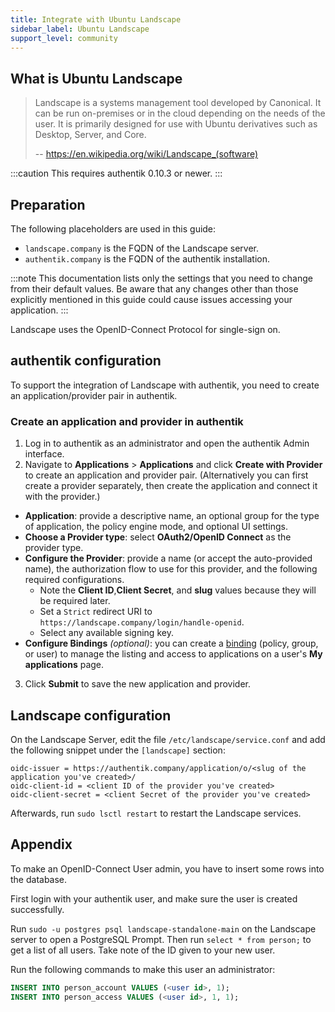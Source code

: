 ```yaml
---
title: Integrate with Ubuntu Landscape
sidebar_label: Ubuntu Landscape
support_level: community
---
```


## What is Ubuntu Landscape

> Landscape is a systems management tool developed by Canonical. It can be run on-premises or in the cloud depending on the needs of the user. It is primarily designed for use with Ubuntu derivatives such as Desktop, Server, and Core.
>
> -- https://en.wikipedia.org/wiki/Landscape_(software)

:::caution
This requires authentik 0.10.3 or newer.
:::

## Preparation

The following placeholders are used in this guide:

- `landscape.company` is the FQDN of the Landscape server.
- `authentik.company` is the FQDN of the authentik installation.

:::note
This documentation lists only the settings that you need to change from their default values. Be aware that any changes other than those explicitly mentioned in this guide could cause issues accessing your application.
:::

Landscape uses the OpenID-Connect Protocol for single-sign on.

## authentik configuration

To support the integration of Landscape with authentik, you need to create an application/provider pair in authentik.

### Create an application and provider in authentik

1. Log in to authentik as an administrator and open the authentik Admin interface.
2. Navigate to **Applications** > **Applications** and click **Create with Provider** to create an application and provider pair. (Alternatively you can first create a provider separately, then create the application and connect it with the provider.)

- **Application**: provide a descriptive name, an optional group for the type of application, the policy engine mode, and optional UI settings.
- **Choose a Provider type**: select **OAuth2/OpenID Connect** as the provider type.
- **Configure the Provider**: provide a name (or accept the auto-provided name), the authorization flow to use for this provider, and the following required configurations.
    - Note the **Client ID**,**Client Secret**, and **slug** values because they will be required later.
    - Set a `Strict` redirect URI to `https://landscape.company/login/handle-openid`.
    - Select any available signing key.
- **Configure Bindings** _(optional)_: you can create a [binding](/docs/add-secure-apps/flows-stages/bindings/) (policy, group, or user) to manage the listing and access to applications on a user's **My applications** page.

3. Click **Submit** to save the new application and provider.

## Landscape configuration

On the Landscape Server, edit the file `/etc/landscape/service.conf` and add the following snippet under the `[landscape]` section:

```
oidc-issuer = https://authentik.company/application/o/<slug of the application you've created>/
oidc-client-id = <client ID of the provider you've created>
oidc-client-secret = <client Secret of the provider you've created>
```

Afterwards, run `sudo lsctl restart` to restart the Landscape services.

## Appendix

To make an OpenID-Connect User admin, you have to insert some rows into the database.

First login with your authentik user, and make sure the user is created successfully.

Run `sudo -u postgres psql landscape-standalone-main` on the Landscape server to open a PostgreSQL Prompt.
Then run `select * from person;` to get a list of all users. Take note of the ID given to your new user.

Run the following commands to make this user an administrator:

```sql
INSERT INTO person_account VALUES (<user id>, 1);
INSERT INTO person_access VALUES (<user id>, 1, 1);
```
